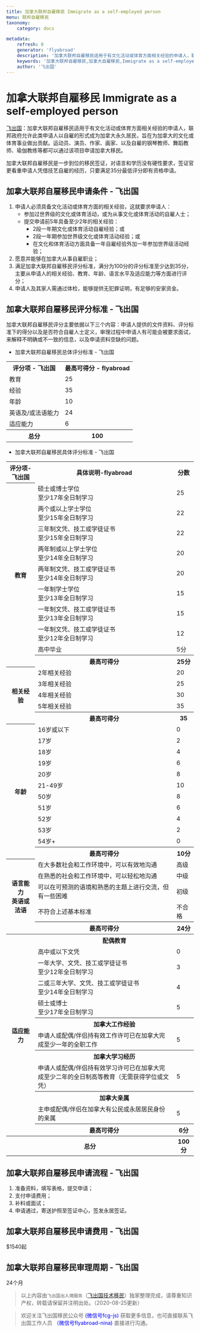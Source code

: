 ```yaml
---
title: 加拿大联邦自雇移民 Immigrate as a self-employed person 
menu: 联邦自雇移民
taxonomy:
    category: docs

metadata:
    refresh: 0
    generator: 'flyabroad'
    description: '加拿大联邦自雇移民适用于有文化活动或体育方面相关经验的申请人，联邦政府允许此类申请人以自雇的形式成为加拿大永久居民，旨在为加拿大的文化或体育事业做出贡献。运动员、演员、作家、画家、以及自雇的钢琴教师、舞蹈教师、瑜伽教练等都可以通过该项目申请加拿大移民。加拿大联邦自雇移民是一步到位的移民签证，对语言和学历没有硬性要求，签证官更看重申请人凭借技艺自雇的经历，只要满足35分最低评分即有资格申请。'
    keywords: '加拿大联邦自雇移民,加拿大自雇移民,Immigrate as a self-employed person'
    author: '飞出国'
---
```


# 加拿大联邦自雇移民 Immigrate as a self-employed person

[飞出国](/home)：加拿大联邦自雇移民适用于有文化活动或体育方面相关经验的申请人，联邦政府允许此类申请人以自雇的形式成为加拿大永久居民，旨在为加拿大的文化或体育事业做出贡献。运动员、演员、作家、画家、以及自雇的钢琴教师、舞蹈教师、瑜伽教练等都可以通过该项目申请加拿大移民。

加拿大联邦自雇移民是一步到位的移民签证，对语言和学历没有硬性要求，签证官更看重申请人凭借技艺自雇的经历，只要满足35分最低评分即有资格申请。

## 加拿大联邦自雇移民申请条件 - 飞出国

1. 申请人必须具备文化活动或体育方面的相关经验，这就要求申请人：
    * 参加过世界级的文化或体育活动，或为从事文化或体育活动的自雇人士；
    * 提交申请前5年具备至少2年的相关经验：
        * 2段一年期文化或体育活动自雇经验；或
        * 2段一年期参加世界级文化或体育活动经验；或
        * 在文化和体育活动方面具备一年自雇经验外加一年参加世界级活动经验；
2. 愿意并能够在加拿大从事自雇职业；
3. 满足加拿大联邦自雇移民评分标准，满分为100分的评分标准至少达到35分，主要从申请人的相关经验、教育、年龄、语言水平及适应能力等方面进行评分；
4. 申请人及其家人需通过体检，能够提供无犯罪证明，有足够的安家资金。


## 加拿大联邦自雇移民评分标准 - 飞出国

加拿大联邦自雇移民评分主要依据以下三个内容：申请人提供的文件资料、评分标准下的得分以及是否符合自雇人士定义，审理过程中申请人有可能会被要求面试，来解释不明确或不一致的信息，以及申请资料空缺的问题。

* 加拿大联邦自雇移民总体评分标准 - 飞出国

<table>
<tr>
   <th>评分项 - 飞出国</th>
   <th>最高可得分 - flyabroad</th>
</tr>
<tr>
   <td>教育</td>
   <td>25</td>
</tr>
<tr>
   <td>经验</td>
   <td>35</td>
</tr>
<tr>
   <td>年龄</td>
   <td>10</td>
</tr>
<tr>
   <td>英语及/或法语能力</td>
   <td>24</td>
</tr>
<tr>
   <td>适应能力</td>
   <td>6</td>
</tr>
<tr>
   <th>总分</th>
   <th>100</th>
</table>

* 加拿大联邦自雇移民具体评分标准 - 飞出国

<table>
<tr>
   <th>评分项-飞出国</th>
   <th>具体说明-flyabroad</th>
   <th>分数</th>
</tr>
<tr>
   <th rowspan="10">教育</th>
   <td>硕士或博士学位<br/>至少17年全日制学习</td>
   <td>25</td>
</tr>
<tr>
   <td>两个或以上学士学位<br/>至少15年全日制学习</td>
   <td>22</td>
</tr>
<tr>
   <td>三年制文凭、技工或学徒证书<br/>至少15年全日制学习</td>
   <td>22</td>
</tr>
<tr>
   <td>两年制或以上学士学位<br/>至少14年全日制学习</td>
   <td>20</td>
</tr>
<tr>
   <td>两年制文凭、技工或学徒证书<br/>至少14年全日制学习</td>
   <td>20</td>
</tr>
<tr>
   <td>一年制学士学位<br/>至少13年全日制学习</td>
   <td>15</td>
</tr>
<tr>
   <td>一年制文凭、技工或学徒证书<br/>至少13年全日制学习</td>
   <td>15</td>
</tr>
<tr>
   <td>一年制文凭、技工或学徒证书<br/>至少12年全日制学习</td>
   <td>12</td>
</tr>
<tr>
   <td>高中毕业</td>
   <td>5分</td>
</tr>
<tr>
   <th>最高可得分</th>
   <th>25分</th>
</tr>
<tr>
   <th rowspan="5">相关经验</th>
   <td>2年相关经验</td>
   <td>20</td>
</tr>
<tr>
   <td>3年相关经验</td>
   <td>25</td>
</tr>
<tr>
   <td>4年相关经验</td>
   <td>30</td>
</tr>
<tr>
   <td>5年相关经验</td>
   <td>35</td>
</tr>
<tr>
   <th>最高可得分</th>
   <th>35</th>
</tr>
<tr>
   <th rowspan="12">年龄</th>
   <td>16岁或以下</td>
   <td>0</td>
</tr>
<tr>
   <td>17岁</td>
   <td>2</td>
</tr>
<tr>
   <td>18岁</td>
   <td>4</td>
</tr>
<tr>
   <td>19岁</td>
   <td>6</td>
</tr>
<tr>
   <td>20岁</td>
   <td>8</td>
</tr>
<tr>
   <td>21-49岁</td>
   <td>10</td>
</tr>
<tr>
   <td>50岁</td>
   <td>8</td>
</tr>
<tr>
   <td>51岁</td>
   <td>6</td>
</tr>
<tr>
   <td>52岁</td>
   <td>4</td>
</tr>
<tr>
   <td>53岁</td>
   <td>2</td>
</tr>
<tr>
   <td>54岁+</td>
   <td>0</td>
</tr>
<tr>
   <th>最高可得分</th>
   <th>10分</th>
</tr>
<tr>
   <th rowspan="5">语言能力<br/>英语或法语</th>
   <td>在大多数社会和工作环境中，可以有效地沟通</td>
   <td>高级</td>
</tr>
<tr>
   <td>在熟悉的社会和工作环境中，可以轻松地沟通</td>
   <td>中级</td>
</tr>
<tr>
   <td>可以在可预测的语境和熟悉的主题上进行交流，但有一些困难</td>
   <td>初级</td>
</tr>
<tr>
   <td>不符合上述基本标准</td>
   <td>不合格</td>
</tr>
<tr>
   <th>最高可得分</th>
   <th>24分</th>
</tr>
<tr>
   <th rowspan="12">适应能力</th>
   <th colspan="2">配偶教育</th>
</tr>
<tr>
   <td>高中或以下文凭</td>
   <td>0</td>
</tr>
<tr>
   <td>一年大学、文凭、技工或学徒证书<br/>至少12年全日制学习</td>
   <td>3</td>
</tr>
<tr>
   <td>二或三年大学、文凭、技工或学徒证书<br/>至少14年全日制学习</td>
   <td>4</td>
</tr>
<tr>
   <td>硕士或博士<br/>至少17年全日制学习</td>
   <td>5</td>
</tr>
<tr>
   <th colspan="2">加拿大工作经验</th>
</tr>
<tr>
   <td>申请人或配偶/伴侣持有效工作许可已在加拿大完成至少一年的全职工作</td>
   <td>5</td>
</tr>
<tr>
   <th colspan="2">加拿大学习经历</th>
</tr>
<tr>
   <td>申请人或配偶/伴侣持有效学习许可已在加拿大完成至少二年的全日制高等教育（无需获得学位或文凭）</td>
   <td>5</td>
</tr>
<tr>
   <th colspan="2">加拿大亲属</th>
</tr>
<tr>
   <td>主申或配偶/伴侣在加拿大有公民或永居居民身份的亲属</td>
   <td>5</td>
</tr>
<tr>
   <th>最高可得分</th>
   <th>6分</th>
</tr>
<tr>
   <th colspan="2">总分</th>
   <th>100分</th>
</table>

## 加拿大联邦自雇移民申请流程 - 飞出国

1. 准备资料，填写表格，提交申请；
2. 支付申请费用；
3. 补料或面试；
4. 申请通过，寄送护照至签证中心，签发永居签证。


## 加拿大联邦自雇移民申请费用 - 飞出国

$1540起

## 加拿大联邦自雇移民审理周期 - 飞出国

24个月

> 以上内容由`飞出国出入境服务`（[飞出国技术移民](http://js.flyabroad.com.hk)）独家整理完成，请尊重知识产权，转载请保留并注明出处。（2020-08-25更新）

> 欢迎关注飞出国移民公众号 <font color=Blue>(微信号fcg-js)</font> 获取更多信息，也可直接联系飞出国工作人员 <font color=Blue>（微信号flyabroad-nina)</font> 直接进行沟通。